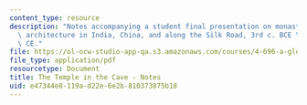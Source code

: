 ```yaml
---
content_type: resource
description: "Notes accompanying a student final presentation on monastic rock-cut\
  \ architecture in India, China, and along the Silk Road, 3rd c. BCE \u2013 9th c.\
  \ CE."
file: https://ol-ocw-studio-app-qa.s3.amazonaws.com/courses/4-696-a-global-history-of-architecture-writing-seminar-spring-2008/e47344e8119ad22e6e2b810373875b18_MIT4_696s08_project06_notes.pdf
file_type: application/pdf
resourcetype: Document
title: The Temple in the Cave - Notes
uid: e47344e8-119a-d22e-6e2b-810373875b18
---
```

